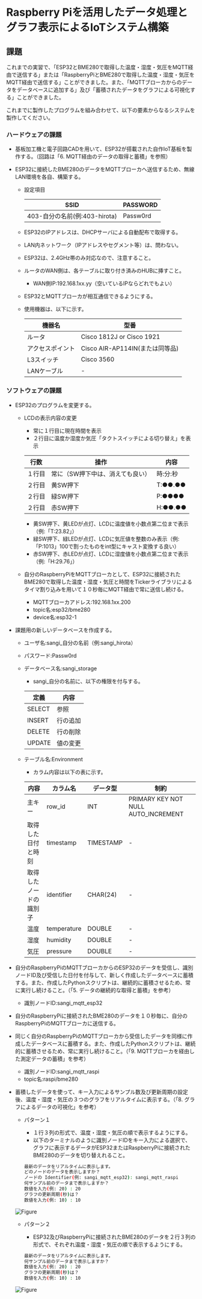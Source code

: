 # Raspberry Piを活用したデータ処理とグラフ表示によるIoTシステム構築

## 課題

これまでの実習で、「ESP32とBME280で取得した温度・湿度・気圧をMQTT経由で送信する」または「RaspberryPiとBME280で取得した温度・湿度・気圧をMQTT経由で送信する」ことができました。また、「MQTTブローカからのデータをデータベースに追加する」及び「蓄積されたデータをグラフによる可視化する」ことができました。

これまでに製作したプログラムを組み合わせて、以下の要素からなるシステムを製作してください。

### ハードウェアの課題

* 基板加工機と電子回路CADを用いて、ESP32が搭載された自作IoT基板を製作する。（回路は「6. MQTT経由のデータの取得と蓄積」を参照）

* ESP32に接続したBME280のデータをMQTTブローカへ送信するため、無線LAN環境を各自、構築する。
    * 設定項目

        |SSID|PASSWORD|
        |---|---|
        |403-自分の名前(例:403-hirota)|Passw0rd|

    * ESP32のIPアドレスは、DHCPサーバによる自動配布で取得する。
    * LAN内ネットワーク（IPアドレスやセグメント等）は、問わない。
    * ESP32は、2.4GHz帯のみ対応なので、注意すること。
    * ルータのWAN側は、各テーブルに取り付き済みのHUBに挿すこと。
        * WAN側IP:192.168.1xx.yy（空いているIPならどれでもよい）
    * ESP32とMQTTブローカが相互通信できるようにする。
    * 使用機器は、以下に示す。

        |機器名|型番|
        |---|---|
        |ルータ|Cisco 1812J or Cisco 1921|
        |アクセスポイント|Cisco AIR-AP114IN(または同等品)|
        |L3スイッチ|Cisco 3560|
        |LANケーブル|-|

### ソフトウェアの課題

* ESP32のプログラムを変更する。
    * LCDの表示内容の変更
        * 常に１行目に現在時間を表示
        * ２行目に温度か湿度か気圧「タクトスイッチによる切り替え」を表示

        |行数|操作|内容|
        |---|---|---|
        |１行目|常に（SW押下中は、消えても良い）|時:分:秒|
        |２行目|黄SW押下|T:●●.●●|
        |２行目|緑SW押下|P:●●●●|
        |２行目|赤SW押下|H:●●.●●|

        * 黄SW押下、黄LEDが点灯、LCDに温度値を小数点第二位まで表示（例:「T:23.82」）
        * 緑SW押下、緑LEDが点灯、LCDに気圧値を整数のみ表示（例:「P:1013」100で割ったものをint型にキャスト変換する良い）
        * 赤SW押下、赤LEDが点灯、LCDに湿度値を小数点第二位まで表示（例:「H:29.76」）

    * 自分のRaspberryPiをMQTTブローカとして、ESP32に接続されたBME280で取得した温度・湿度・気圧と時間をTickerライブラリによるタイマ割り込みを用いて１０秒毎にMQTT経由で常に送信し続ける。
        * MQTTブローカアドレス:192.168.1xx.200
        * topic名:esp32/bme280
        * device名:esp32-1

* 課題用の新しいデータベースを作成する。
    * ユーザ名:sangi_自分の名前（例:sangi_hirota）
    * パスワード:Passw0rd
    * データベース名:sangi_storage
        * sangi_自分の名前に、以下の権限を付与する。

        |定義|内容|
        |---|---|
        |SELECT|参照|
        |INSERT|行の追加|
        |DELETE|行の削除|
        |UPDATE|値の変更|

    * テーブル名:Environment
        * カラム内容は以下の表に示す。

        | 内容 | カラム名 | データ型 | 制約 |
        | --- | --- | --- | --- |
        | 主キー | row_id | INT | PRIMARY KEY NOT NULL AUTO_INCREMENT |
        | 取得した日付と時刻 | timestamp | TIMESTAMP | - |
        | 取得したノードの識別子 | identifier | CHAR(24) | - |
        | 温度 | temperature | DOUBLE | - |
        | 湿度 | humidity | DOUBLE | - |
        | 気圧 | pressure | DOUBLE | - |

* 自分のRaspberryPiのMQTTブローカからのESP32のデータを受信し、識別ノードID及び受信した日付を付与して、新しく作成したデータベースに蓄積する。また、作成したPythonスクリプトは、継続的に蓄積させるため、常に実行し続けること。（「5. データの継続的な取得と蓄積」を参考）
    * 識別ノードID:sangi_mqtt_esp32

* 自分のRaspberryPiに接続されたBME280のデータを１０秒毎に、自分のRaspberryPiのMQTTブローカに送信する。
* 同じく自分のRaspberryPiのMQTTブローカから受信したデータを同様に作成したデータベースに蓄積する。また、作成したPythonスクリプトは、継続的に蓄積させるため、常に実行し続けること。（「9. MQTTブローカを経由した測定データの蓄積」を参考）
    * 識別ノードID:sangi_mqtt_raspi
    * topic名:raspi/bme280

* 蓄積したデータを使って、キー入力によるサンプル数及び更新周期の設定後、温度・湿度・気圧の３つのグラフをリアルタイムに表示する。（「8. グラフによるデータの可視化」を参考）
    * パターン１
        * １行３列の形式で、温度・湿度・気圧の順で表示するようにする。
        * 以下のターミナルのように識別ノードIDをキー入力による選択で、グラフに表示するデータがESP32またはRaspberryPiに接続されたBME280のデータを切り替えれること。

        ```bash
        最新のデータをリアルタイムに表示します。
        どのノードのデータを表示しますか？
        ノードの Identifier(例: sangi_mqtt_esp32): sangi_mqtt_raspi
        何サンプル前のデータまで表示しますか？
        数値を入力(例: 20) : 20
        グラフの更新周期(秒)は？
        数値を入力(例: 10) : 10
        ```

    ![Figure](../images/pattern1.PNG)

    * パターン２
        * ESP32及びRaspberryPiに接続されたBME280のデータを２行３列の形式で、それぞれ温度・湿度・気圧の順で表示するようにする。

        ```bash
        最新のデータをリアルタイムに表示します。
        何サンプル前のデータまで表示しますか？
        数値を入力(例: 20) : 20
        グラフの更新周期(秒)は？
        数値を入力(例: 10) : 10
        ```

    ![Figure](../images/pattern2.PNG)